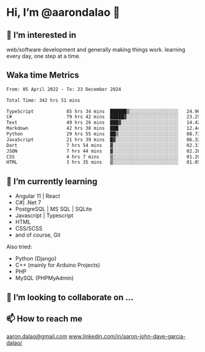 # __Hi, I’m @aarondalao__ 👋 
## 👀 I’m interested in 
web/software development and generally making things work.
learning every day, one step at a time. 

## Waka time Metrics
<!--START_SECTION:waka-->

```txt
From: 05 April 2022 - To: 23 December 2024

Total Time: 342 hrs 51 mins

TypeScript            85 hrs 34 mins  ██████▒░░░░░░░░░░░░░░░░░░   24.96 %
C#                    79 hrs 42 mins  █████▓░░░░░░░░░░░░░░░░░░░   23.25 %
Text                  49 hrs 26 mins  ███▓░░░░░░░░░░░░░░░░░░░░░   14.42 %
Markdown              42 hrs 38 mins  ███░░░░░░░░░░░░░░░░░░░░░░   12.44 %
Python                29 hrs 55 mins  ██▒░░░░░░░░░░░░░░░░░░░░░░   08.73 %
JavaScript            21 hrs 39 mins  █▓░░░░░░░░░░░░░░░░░░░░░░░   06.32 %
Dart                  7 hrs 54 mins   ▓░░░░░░░░░░░░░░░░░░░░░░░░   02.31 %
JSON                  7 hrs 44 mins   ▓░░░░░░░░░░░░░░░░░░░░░░░░   02.26 %
CSS                   4 hrs 7 mins    ▒░░░░░░░░░░░░░░░░░░░░░░░░   01.20 %
HTML                  3 hrs 35 mins   ▒░░░░░░░░░░░░░░░░░░░░░░░░   01.05 %
```

<!--END_SECTION:waka-->

## 🌱 I’m currently learning 

- Angular 11 | React 
- C#| .Net 7
- PostgreSQL | MS SQL | SQLite
- Javascript | Typescript
- HTML 
- CSS/SCSS
- and of course, Git 


Also tried:
- Python (Django)
- C++ (mainly for Arduino Projects)
- PHP
- MySQL (PHPMyAdmin)


## 💞️ I’m looking to collaborate on ...

## 📫 How to reach me 
aaron.dalao@gmail.com
www.linkedin.com/in/aaron-john-dave-garcia-dalao/

<!---
aarondalao/aarondalao is a ✨ special ✨ repository because its `README.md` (this file) appears on your GitHub profile.
You can click the Preview link to take a look at your changes.
--->

